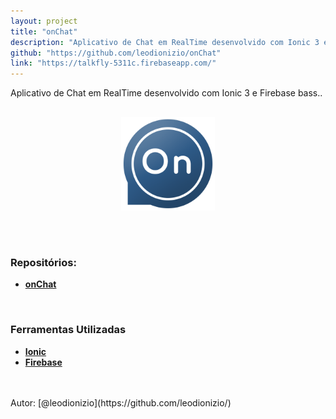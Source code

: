 ```yaml
---
layout: project
title: "onChat"
description: "Aplicativo de Chat em RealTime desenvolvido com Ionic 3 e Firebase bass."
github: "https://github.com/leodionizio/onChat"
link: "https://talkfly-5311c.firebaseapp.com/"
---
```

<div>
    <p>
       Aplicativo de Chat em RealTime desenvolvido com Ionic 3 e Firebase bass..
    </p>
    <div align="center" style="margin: 30px;">
          <img src="https://github.com/leodionizio/onChat/blob/master/src/assets/images/onchat.png?raw=true" width="150">
    </div>
</div>
<br>

### Repositórios:
- **[onChat](https://github.com/leodionizio/onChat)**

<br>

### Ferramentas Utilizadas
- **[Ionic](https://ionicframework.com/)**
- **[Firebase](https://firebase.google.com/)**



<br>
<br>
Autor: [@leodionizio](https://github.com/leodionizio/)